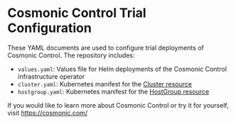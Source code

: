 # Cosmonic Control Trial Configuration

These YAML documents are used to configure trial deployments of Cosmonic Control. The repository includes:

- `values.yaml`: Values file for Helm deployments of the Cosmonic Control infrastructure operator
- `cluster.yaml`: Kubernetes manifest for the [Cluster resource](https://cosmonic.com/docs/api-reference/k8s.cosmonic.io#cluster)
- `hostgroup.yaml`: Kubernetes manifest for the [HostGroup resource](https://cosmonic.com/docs/api-reference/k8s.cosmonic.io#hostgroup)

If you would like to learn more about Cosmonic Control or try it for yourself, visit https://cosmonic.com/ 
